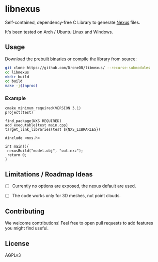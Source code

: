 # libnexus

Self-contained, dependency-free C Library to generate [Nexus](https://github.com/cnr-isti-vclab/nexus) files. 

It's been tested on Arch / Ubuntu Linux and Windows.

## Usage

Download the [prebuilt binaries](https://github.com/DroneDB/libnexus/releases) or compile the library from source:

```bash
git clone https://github.com/DroneDB/libnexus/ --recurse-submodules
cd libnexus
mkdir build
cd build
make -j$(nproc)
```

### Example

```
cmake_minimum_required(VERSION 3.1)
project(test)

find_package(NXS REQUIRED)
add_executable(test main.cpp)
target_link_libraries(test ${NXS_LIBRARIES})
```

```
#include <nxs.h>

int main(){
 nexusBuild("model.obj", "out.nxz");
 return 0;
}
```

## Limitations / Roadmap Ideas

 - [ ] Currently no options are exposed, the nexus default are used.
 - [ ] The code works only for 3D meshes, not point clouds.


## Contributing

We welcome contributions! Feel free to open pull requests to add features you might find useful.

## License

AGPLv3